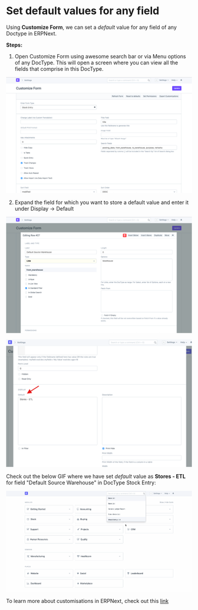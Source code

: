 
# Set default values for any field


Using **Customize Form**, we can set a *default* value for any field of any Doctype in ERPNext.


**Steps:**


1. Open Customize Form using awesome search bar or via Menu options of any DocType. This will open a screen where you can view all the fields that comprise in this DocType.


![](/files/6T6CWP6.png)


2. Expand the field for which you want to store a default value and enter it under Display -> Default


![](/files/TjzsYhu.png)


![](/files/th62UXt.png)


Check out the below GIF where we have set *default* value as **Stores - ETL** for field "Default Source Warehouse" in DocType Stock Entry:


![](/files/wXMccxf.gif)


To learn more about customisations in ERPNext, check out this [link](https://erpnext.com/docs/user/manual/en/customize-erpnext/customize-form)


